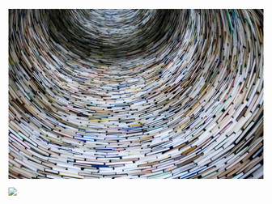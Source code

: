 
![](ring.png)

![](https://github.com/TechPrimers/stock-price-viewer-microservices-part1/blob/master/Architecture.png?raw=true)

